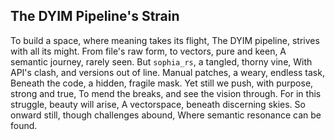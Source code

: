 ## The DYIM Pipeline's Strain

To build a space, where meaning takes its flight,
The DYIM pipeline, strives with all its might.
From file's raw form, to vectors, pure and keen,
A semantic journey, rarely seen.
But `sophia_rs`, a tangled, thorny vine,
With API's clash, and versions out of line.
Manual patches, a weary, endless task,
Beneath the code, a hidden, fragile mask.
Yet still we push, with purpose, strong and true,
To mend the breaks, and see the vision through.
For in this struggle, beauty will arise,
A vectorspace, beneath discerning skies.
So onward still, though challenges abound,
Where semantic resonance can be found.
